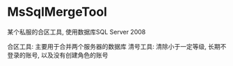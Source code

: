 # MsSqlMergeTool
某个私服的合区工具,  使用数据库SQL Server 2008

合区工具: 主要用于合并两个服务器的数据库
清号工具: 清除小于一定等级, 长期不登录的账号, 以及没有创建角色的账号 
